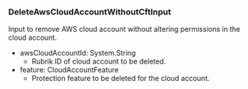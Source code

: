 ### DeleteAwsCloudAccountWithoutCftInput
Input to remove AWS cloud account without altering permissions in the cloud account.

- awsCloudAccountId: System.String
  - Rubrik ID of cloud account to be deleted.
- feature: CloudAccountFeature
  - Protection feature to be deleted for the cloud account.
